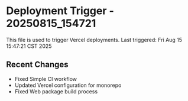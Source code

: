 # Deployment Trigger - 20250815_154721

This file is used to trigger Vercel deployments.
Last triggered: Fri Aug 15 15:47:21 CST 2025

## Recent Changes
- Fixed Simple CI workflow
- Updated Vercel configuration for monorepo
- Fixed Web package build process
